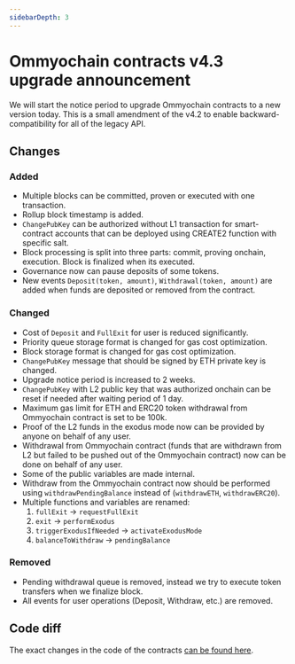 ```yaml
---
sidebarDepth: 3
---
```


# Ommyochain contracts v4.3 upgrade announcement

We will start the notice period to upgrade Ommyochain contracts to a new version today. This is a small amendment of the
v4.2 to enable backward-compatibility for all of the legacy API.

## Changes

### Added

- Multiple blocks can be committed, proven or executed with one transaction.
- Rollup block timestamp is added.
- `ChangePubKey` can be authorized without L1 transaction for smart-contract accounts that can be deployed using CREATE2
  function with specific salt.
- Block processing is split into three parts: commit, proving onchain, execution. Block is finalized when its executed.
- Governance now can pause deposits of some tokens.
- New events `Deposit(token, amount)`, `Withdrawal(token, amount)` are added when funds are deposited or removed from
  the contract.

### Changed

- Cost of `Deposit` and `FullExit` for user is reduced significantly.
- Priority queue storage format is changed for gas cost optimization.
- Block storage format is changed for gas cost optimization.
- `ChangePubKey` message that should be signed by ETH private key is changed.
- Upgrade notice period is increased to 2 weeks.
- `ChangePubKey` with L2 public key that was authorized onchain can be reset if needed after waiting period of 1 day.
- Maximum gas limit for ETH and ERC20 token withdrawal from Ommyochain contract is set to be 100k.
- Proof of the L2 funds in the exodus mode now can be provided by anyone on behalf of any user.
- Withdrawal from Ommyochain contract (funds that are withdrawn from L2 but failed to be pushed out of the Ommyochain contract)
  now can be done on behalf of any user.
- Some of the public variables are made internal.
- Withdraw from the Ommyochain contract now should be performed using `withdrawPendingBalance` instead of (`withdrawETH`,
  `withdrawERC20`).
- Multiple functions and variables are renamed:
  1. `fullExit` -> `requestFullExit`
  1. `exit` -> `performExodus`
  1. `triggerExodusIfNeeded` -> `activateExodusMode`
  1. `balanceToWithdraw` -> `pendingBalance`

### Removed

- Pending withdrawal queue is removed, instead we try to execute token transfers when we finalize block.
- All events for user operations (Deposit, Withdraw, etc.) are removed.

## Code diff

The exact changes in the code of the contracts
[can be found here](https://github.com/Ommyochain/Ommyochain-docs/compare/contracts-3...contracts-4.3?file-filters[]=.sol).
